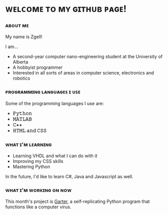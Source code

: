 # ᴡᴇʟᴄᴏᴍᴇ ᴛᴏ ᴍʏ ɢɪᴛʜᴜʙ ᴘᴀɢᴇ!
### ᴀʙᴏᴜᴛ ᴍᴇ
My name is Zgell!

I am...
- A second-year computer nano-engineering student at the University of Alberta
- A hobbyist programmer
- Interested in all sorts of areas in computer science, electronics and robotics

### ᴘʀᴏɢʀᴀᴍᴍɪɴɢ ʟᴀɴɢᴜᴀɢᴇꜱ ɪ ᴜꜱᴇ

Some of the programming languages I use are:

- **𝙿𝚢𝚝𝚑𝚘𝚗**
- **𝙼𝙰𝚃𝙻𝙰𝙱**
- **𝙲++**
- **𝙷𝚃𝙼𝙻 𝚊𝚗𝚍 𝙲𝚂𝚂**

### ᴡʜᴀᴛ ɪ'ᴍ ʟᴇᴀʀɴɪɴɢ

- Learning VHDL and what I can do with it
- Improving my CSS skills
- Mastering Python

In the future, I'd like to learn C#, Java and Javascript as well.

### ᴡʜᴀᴛ ɪ'ᴍ ᴡᴏʀᴋɪɴɢ ᴏɴ ɴᴏᴡ

This month's project is [Garter](https://github.com/Zgell/garter), a self-replicating Python program that functions like a computer virus.

<!--
### ʜᴏᴡ ᴛᴏ ʀᴇᴀᴄʜ ᴍᴇ

- [Discord]
- [Instagram]
-->
<!--
Monospace Text Generator: https://www.fancytextpro.com/fancy-text-generator/Lunicodes
("Tiny Capital Text" for subtitles, "Monospace Text" for content)
Inspirations:
https://github.com/Raymo111/Raymo111
-->
